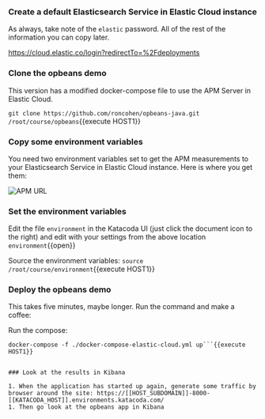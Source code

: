 ### Create a default Elasticsearch Service in Elastic Cloud instance
As always, take note of the `elastic` password.  All of the rest of the information you can copy later.

https://cloud.elastic.co/login?redirectTo=%2Fdeployments

### Clone the opbeans demo

This version has a modified docker-compose file to use the APM Server in Elastic Cloud.

`git clone https://github.com/roncohen/opbeans-java.git /root/course/opbeans`{{execute HOST1}}

### Copy some environment variables

You need two environment variables set to get the APM measurements to your Elasticsearch Service in Elastic Cloud instance.  Here is where you get them:

![APM URL](https://user-images.githubusercontent.com/25182304/52072876-0ef61680-2554-11e9-9068-ad626da21397.png)

### Set the environment variables

Edit the file `environment` in the Katacoda UI (just click the document icon to the right) and edit with your settings from the above location
`environment`{{open}}

Source the environment variables:
`source /root/course/environment`{{execute HOST1}}

### Deploy the opbeans demo

This takes five minutes, maybe longer.  Run the command and make a coffee:

Run the compose:
```cd /root/course/opbeans/
docker-compose -f ./docker-compose-elastic-cloud.yml up```{{execute HOST1}}


### Look at the results in Kibana

1. When the application has started up again, generate some traffic by browser around the site: https://[[HOST_SUBDOMAIN]]-8000-[[KATACODA_HOST]].environments.katacoda.com/
1. Then go look at the opbeans app in Kibana

